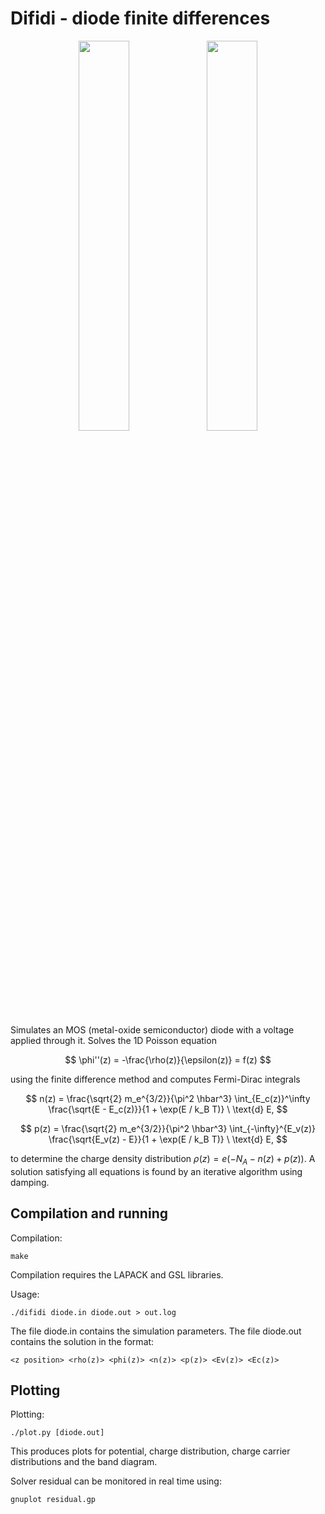 # Difidi - diode finite differences

<p align="center">
<img src="https://user-images.githubusercontent.com/12766039/202579712-53da04ec-326b-469b-9a24-effe43711151.png" width=40% height=40%>
<img src="https://user-images.githubusercontent.com/12766039/202579720-01250d9e-66e9-41a7-9a86-767bc99ac90e.png" width=40% height=40%>
</p>

Simulates an MOS (metal-oxide semiconductor) diode with a voltage applied through it. Solves the 1D Poisson equation

$$
\phi''(z) = -\frac{\rho(z)}{\epsilon(z)} = f(z)
$$

using the finite difference method and computes Fermi-Dirac integrals

$$
n(z) = \frac{\sqrt{2} m_e^{3/2}}{\pi^2 \hbar^3} \int_{E_c(z)}^\infty \frac{\sqrt{E - E_c(z)}}{1 + \exp(E / k_B T)} \ \text{d} E,
$$

$$
p(z) = \frac{\sqrt{2} m_e^{3/2}}{\pi^2 \hbar^3} \int_{-\infty}^{E_v(z)} \frac{\sqrt{E_v(z) - E}}{1 + \exp(E / k_B T)} \ \text{d} E,
$$

to determine the charge density distribution $\rho(z) = e (-N_A - n(z) + p(z))$. A solution satisfying all equations is found by an iterative algorithm using damping.

## Compilation and running

Compilation:
```
make
```

Compilation requires the LAPACK and GSL libraries.

Usage:

```
./difidi diode.in diode.out > out.log
```

The file diode.in contains the simulation parameters. The file diode.out contains the solution in the format:
```
<z position> <rho(z)> <phi(z)> <n(z)> <p(z)> <Ev(z)> <Ec(z)>
```

## Plotting

Plotting:
```
./plot.py [diode.out]
```

This produces plots for potential, charge distribution, charge carrier distributions and the band diagram.

Solver residual can be monitored in real time using:
```
gnuplot residual.gp
```

